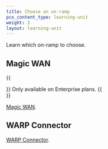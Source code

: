 ```yaml
---
title: Choose an on-ramp
pcx_content_type: learning-unit
weight: 2
layout: learning-unit
---
```


Learn which on-ramp to choose.

## Magic WAN

{{<Aside type="note">}}
Only available on Enterprise plans.
{{</Aside>}}

[Magic WAN](/magic-wan/).

## WARP Connector

[WARP Connector](/cloudflare-one/connections/connect-networks/private-net/warp-connector/).

